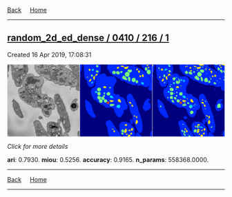 
[Back](..)&nbsp;&nbsp;&nbsp;&nbsp;&nbsp;[Home](https://leapmanlab.github.io/snapshots)

---

<div class="summary"><a href="1"><h2>random_2d_ed_dense / 0410 / 216 / 1</h2></a><p>Created 16 Apr 2019, 17:08:31
</p><a href="1"><img src="1/media/summary.png" align="center"></a><p>
<i>Click for more details</i>
</p></div>

**ari**: 0.7930. **miou**: 0.5256. **accuracy**: 0.9165. **n_params**: 558368.0000. 

---

[Back](..)&nbsp;&nbsp;&nbsp;&nbsp;&nbsp;[Home](https://leapmanlab.github.io/snapshots)

---